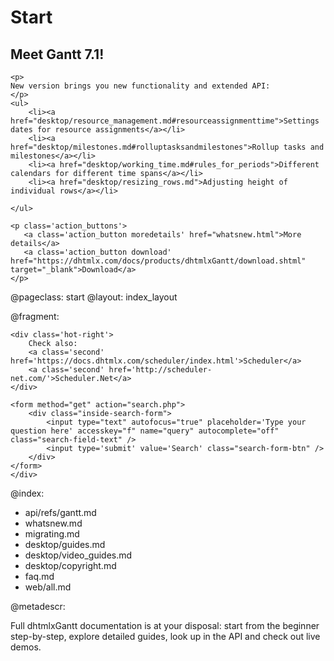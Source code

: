 Start
=====
<div class="newsblock">
    <h2>Meet Gantt 7.1!</h2>
    
    <p>
    New version brings you new functionality and extended API:
    </p>
    <ul>
		<li><a href="desktop/resource_management.md#resourceassignmenttime">Settings dates for resource assignments</a></li>  
        <li><a href="desktop/milestones.md#rolluptasksandmilestones">Rollup tasks and milestones</a></li>      
        <li><a href="desktop/working_time.md#rules_for_periods">Different calendars for different time spans</a></li>   
        <li><a href="desktop/resizing_rows.md">Adjusting height of individual rows</a></li>   
        
	</ul>

    <p class='action_buttons'>
       <a class='action_button moredetails' href="whatsnew.html">More details</a>
       <a class='action_button download' href="https://dhtmlx.com/docs/products/dhtmlxGantt/download.shtml" target="_blank">Download</a>
    </p>
</div>

<div class='hands'></div>
<div class='tablet'></div>


@pageclass: start
@layout: index_layout

@fragment: <div class='hot-news'>
	<div class='inside-hot'>
    
    <div class='hot-right'>
    	Check also:    	
    	<a class='second' href='https://docs.dhtmlx.com/scheduler/index.html'>Scheduler</a>
        <a class='second' href='http://scheduler-net.com/'>Scheduler.Net</a>
	</div>
    
    <form method="get" action="search.php">
        <div class="inside-search-form">
            <input type="text" autofocus="true" placeholder='Type your question here' accesskey="f" name="query" autocomplete="off" class="search-field-text" />
            <input type='submit' value='Search' class="search-form-btn" />
        </div>
    </form>
    </div>
</div>

@index:

- api/refs/gantt.md
- whatsnew.md
- migrating.md
- desktop/guides.md
- desktop/video_guides.md
- desktop/copyright.md
- faq.md
- web/all.md

@metadescr:

Full dhtmlxGantt documentation is at your disposal: start from the beginner step-by-step, explore detailed guides, look up in the API and check out live demos.
